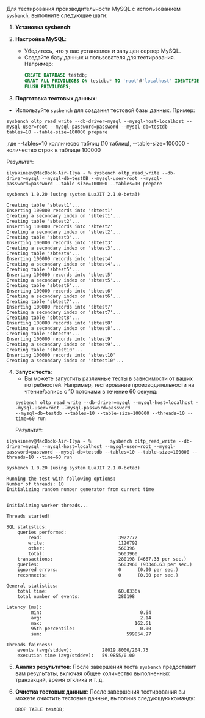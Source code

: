 Для тестирования производительности MySQL с использованием `sysbench`, выполните следующие шаги:

1. **Установка sysbench**:
2. **Настройка MySQL**:
    - Убедитесь, что у вас установлен и запущен сервер MySQL.
    - Создайте базу данных и пользователя для тестирования. Например:
      ```sql
      CREATE DATABASE testdb;
      GRANT ALL PRIVILEGES ON testdb.* TO 'root'@'localhost' IDENTIFIED BY 'password';
      FLUSH PRIVILEGES;
      ```

3. **Подготовка тестовых данных**:

- Используйте `sysbench` для создания тестовой базы данных. Пример:

```
sysbench oltp_read_write --db-driver=mysql --mysql-host=localhost --mysql-user=root --mysql-password=password --mysql-db=testdb --tables=10 --table-size=100000 prepare
```

,где --tables=10 колличесво таблиц (10 таблиц), --table-size=100000 - количество строк в таблице 100000

Результат:

```
ilyakineev@MacBook-Air-Ilya ~ % sysbench oltp_read_write --db-driver=mysql --mysql-db=testDB --mysql-user=root --mysql-password=password --table-size=100000 --tables=10 prepare

sysbench 1.0.20 (using system LuaJIT 2.1.0-beta3)

Creating table 'sbtest1'...
Inserting 100000 records into 'sbtest1'
Creating a secondary index on 'sbtest1'...
Creating table 'sbtest2'...
Inserting 100000 records into 'sbtest2'
Creating a secondary index on 'sbtest2'...
Creating table 'sbtest3'...
Inserting 100000 records into 'sbtest3'
Creating a secondary index on 'sbtest3'...
Creating table 'sbtest4'...
Inserting 100000 records into 'sbtest4'
Creating a secondary index on 'sbtest4'...
Creating table 'sbtest5'...
Inserting 100000 records into 'sbtest5'
Creating a secondary index on 'sbtest5'...
Creating table 'sbtest6'...
Inserting 100000 records into 'sbtest6'
Creating a secondary index on 'sbtest6'...
Creating table 'sbtest7'...
Inserting 100000 records into 'sbtest7'
Creating a secondary index on 'sbtest7'...
Creating table 'sbtest8'...
Inserting 100000 records into 'sbtest8'
Creating a secondary index on 'sbtest8'...
Creating table 'sbtest9'...
Inserting 100000 records into 'sbtest9'
Creating a secondary index on 'sbtest9'...
Creating table 'sbtest10'...
Inserting 100000 records into 'sbtest10'
Creating a secondary index on 'sbtest10'...
```

4. **Запуск теста**:
    - Вы можете запустить различные тесты в зависимости от ваших потребностей. Например, тестирование производительности
      на чтение/запись с 10 потоками в течение 60 секунд:
    ```
    sysbench oltp_read_write --db-driver=mysql --mysql-host=localhost --mysql-user=root --mysql-password=password
    --mysql-db=testdb --tables=10 --table-size=100000 --threads=10 --time=60 run
    ```
   Результат:

```
ilyakineev@MacBook-Air-Ilya ~ %       sysbench oltp_read_write --db-driver=mysql --mysql-host=localhost --mysql-user=root --mysql-password=password --mysql-db=testdb --tables=10 --table-size=100000 --threads=10 --time=60 run

sysbench 1.0.20 (using system LuaJIT 2.1.0-beta3)

Running the test with following options:
Number of threads: 10
Initializing random number generator from current time


Initializing worker threads...

Threads started!

SQL statistics:
    queries performed:
        read:                            3922772
        write:                           1120792
        other:                           560396
        total:                           5603960
    transactions:                        280198 (4667.33 per sec.)
    queries:                             5603960 (93346.63 per sec.)
    ignored errors:                      0      (0.00 per sec.)
    reconnects:                          0      (0.00 per sec.)

General statistics:
    total time:                          60.0336s
    total number of events:              280198

Latency (ms):
         min:                                    0.64
         avg:                                    2.14
         max:                                  162.61
         95th percentile:                        0.00
         sum:                               599854.97

Threads fairness:
    events (avg/stddev):           28019.8000/204.75
    execution time (avg/stddev):   59.9855/0.00
```

5. **Анализ результатов**:
   После завершения теста `sysbench` предоставит вам результаты, включая общее количество выполненных транзакций, время
   отклика и т. д.

6. **Очистка тестовых данных**:
   После завершения тестирования вы можете очистить тестовые данные, выполнив следующую команду:

   ```
   DROP TABLE testDB;
   ```